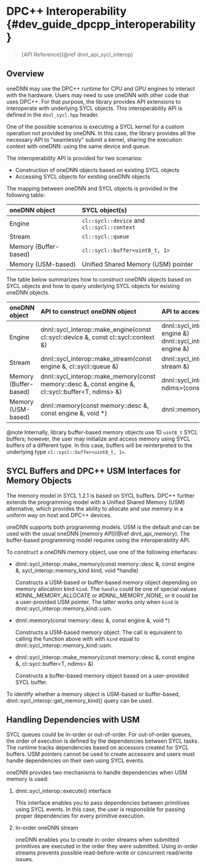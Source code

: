 DPC++ Interoperability {#dev_guide_dpcpp_interoperability}
==========================================================

> [API Reference](@ref dnnl_api_sycl_interop)

## Overview

oneDNN may use the DPC++ runtime for CPU and GPU engines to interact with the
hardware. Users may need to use oneDNN with other code that uses DPC++. For
that purpose, the library provides API extensions to interoperate with
underlying SYCL objects. This interoperability API is defined in the
`dnnl_sycl.hpp` header.

One of the possible scenarios is executing a SYCL kernel for a custom operation
not provided by oneDNN. In this case, the library provides all the necessary
API to "seamlessly" submit a kernel, sharing the execution context with oneDNN:
using the same device and queue.

The interoperability API is provided for two scenarios:
- Construction of oneDNN objects based on existing SYCL objects
- Accessing SYCL objects for existing oneDNN objects

The mapping between oneDNN and SYCL objects is provided in the following table:

| oneDNN object         | SYCL object(s)                             |
| :-------------------- | :----------------------------------------- |
| Engine                | `cl::sycl::device` and `cl::sycl::context` |
| Stream                | `cl::sycl::queue`                          |
| Memory (Buffer-based) | `cl::sycl::buffer<uint8_t, 1>`             |
| Memory (USM-based)    | Unified Shared Memory (USM) pointer        |

The table below summarizes how to construct oneDNN objects based on SYCL objects
and how to query underlying SYCL objects for existing oneDNN objects.

| oneDNN object         | API to construct oneDNN object                                                                      | API to access SYCL object(s)                                                                        |
| :-------------------- | :-------------------------------------------------------------------------------------------------- | :-------------------------------------------------------------------------------------------------  |
| Engine                | dnnl::sycl_interop::make_engine(const cl::sycl::device &, const cl::sycl::context &)                | dnnl::sycl_interop::get_device(const engine &) <br> dnnl::sycl_interop::get_context(const engine &) |
| Stream                | dnnl::sycl_interop::make_stream(const engine &, cl::sycl::queue &)                                  | dnnl::sycl_interop::get_queue(const stream &)                                                       |
| Memory (Buffer-based) | dnnl::sycl_interop::make_memory(const memory::desc &, const engine &, cl::sycl::buffer<T, ndims> &) | dnnl::sycl_interop::get_buffer<T, ndims>(const memory &)                                            |
| Memory (USM-based)    | dnnl::memory(const memory::desc &, const engine &, void \*)                                         | dnnl::memory::get_data_handle()                                                                     |

@note Internally, library buffer-based memory objects use 1D `uint8_t` SYCL
buffers; however, the user may initialize and access memory using SYCL buffers
of a different type. In this case, buffers will be reinterpreted to the
underlying type `cl::sycl::buffer<uint8_t, 1>`.

## SYCL Buffers and DPC++ USM Interfaces for Memory Objects

The memory model in SYCL 1.2.1 is based on SYCL buffers. DPC++ further extends
the programming model with a Unified Shared Memory (USM) alternative, which
provides the ability to allocate and use memory in a uniform way on host and
DPC++ devices.

oneDNN supports both programming models. USM is the default and can be used
with the usual oneDNN [memory API](@ref dnnl_api_memory). The buffer-based
programming model requires using the interoperability API.

To construct a oneDNN memory object, use one of the following interfaces:

- dnnl::sycl_interop::make_memory(const memory::desc &, const engine &, sycl_interop::memory_kind kind, void \*handle)

    Constructs a USM-based or buffer-based memory object depending on memory
    allocation kind `kind`. The `handle` could be one of special values
    #DNNL_MEMORY_ALLOCATE or #DNNL_MEMORY_NONE, or it could be a user-provided
    USM pointer. The latter works only when `kind` is
    dnnl::sycl_interop::memory_kind::usm.

- dnnl::memory(const memory::desc &, const engine &, void \*)

    Constructs a USM-based memory object. The call is equivalent to calling the
    function above with with `kind` equal to
    dnnl::sycl_interop::memory_kind::usm.

- dnnl::sycl_interop::make_memory(const memory::desc &, const engine &, cl::sycl::buffer<T, ndims> &)

    Constructs a buffer-based memory object based on a user-provided SYCL
    buffer.

To identify whether a memory object is USM-based or buffer-based,
dnnl::sycl_interop::get_memory_kind() query can be used.

## Handling Dependencies with USM

SYCL queues could be in-order or out-of-order. For out-of-order queues, the
order of execution is defined by the dependencies between SYCL tasks. The
runtime tracks dependencies based on accessors created for SYCL buffers. USM
pointers cannot be used to create accessors and users must handle dependencies
on their own using SYCL events.

oneDNN provides two mechanisms to handle dependencies when USM memory is used:

1. dnnl::sycl_interop::execute() interface

    This interface enables you to pass dependencies between primitives using
    SYCL events. In this case, the user is responsible for passing proper
    dependencies for every primitive execution.

2. In-order oneDNN stream

    oneDNN enables you to create in-order streams when submitted primitives are
    executed in the order they were submitted. Using in-order streams prevents
    possible read-before-write or concurrent read/write issues.

